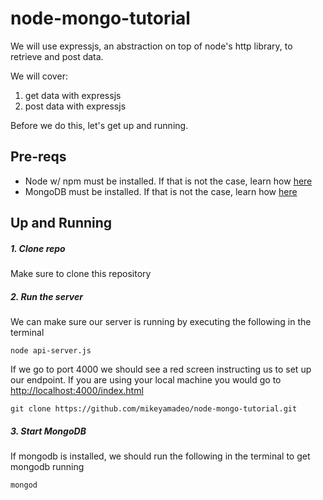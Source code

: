 # node-mongo-tutorial
We will use expressjs, an abstraction on top of node's http library, to retrieve and post data.

We will cover:

1. get data with expressjs
2. post data with expressjs

Before we do this, let's get up and running.


## Pre-reqs

- Node w/ npm must be installed. If that is not the case, learn how [here](https://nodejs.org/en/)
- MongoDB must be installed. If that is not the case, learn how [here](https://docs.mongodb.org/manual/installation/)

## Up and Running

##### 1. Clone repo
Make sure to clone this repository

##### 2. Run the server
We can make sure our server is running by executing the following in the terminal

`node api-server.js`

If we go to port 4000 we should see a red screen instructing us to set up our endpoint. If you are using your local machine you would go to [http://localhost:4000/index.html](http://localhost:4000/index.html)

`git clone https://github.com/mikeyamadeo/node-mongo-tutorial.git`

##### 3. Start MongoDB
If mongodb is installed, we should run the following in the terminal to get mongodb running

`mongod`





